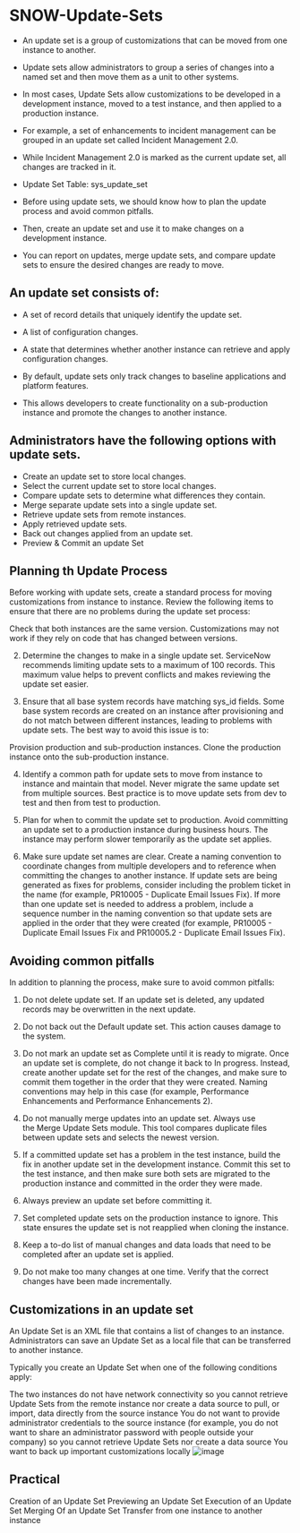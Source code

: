 # SNOW-Update-Sets

- An update set is a group of customizations that can be moved from one instance to another. 

- Update sets allow administrators to group a series of changes into a named set and then move them as a unit to other systems. 
- In most cases, Update Sets allow customizations to be developed in a development instance, moved to a test instance, and then applied to a production instance. 

- For example, a set of enhancements to incident management can be grouped in an update set called Incident Management 2.0.
-  While Incident Management 2.0 is marked as the current update set, all changes are tracked in it.

- Update Set Table: sys_update_set

- Before using update sets, we should know how to plan the update process and avoid common pitfalls.
-  Then, create an update set and use it to make changes on a development instance.
-   You can report on updates, merge update sets, and compare update sets to ensure the desired changes are ready to move.

## An update set consists of:

- A set of record details that uniquely identify the update set.
- A list of configuration changes.
- A state that determines whether another instance can retrieve and apply configuration changes.

- By default, update sets only track changes to baseline applications and platform features.
-  This allows developers to create functionality on a sub-production instance and promote the changes to another instance.

## Administrators have the following options with update sets.

 - Create an update set to store local changes.
 - Select the current update set to store local changes.
 - Compare update sets to determine what differences they contain.
 - Merge separate update sets into a single update set.
 - Retrieve update sets from remote instances.
 - Apply retrieved update sets.
 - Back out changes applied from an update set.
 - Preview & Commit an update Set

## Planning th Update Process
Before working with update sets, create a standard process for moving customizations from instance to instance. Review the following items to ensure that there are no problems during the update set process:

Check that both instances are the same version. Customizations may not work if they rely on code that has changed between versions.

2) Determine the changes to make in a single update set. ServiceNow     recommends limiting update sets to a maximum of 100 records. This maximum value helps to prevent conflicts and makes reviewing the update set easier.

3) Ensure that all base system records have matching sys_id fields. Some base system records are created on an instance after provisioning and do not match between different instances, leading to problems with update sets. The best way to avoid this issue is to:

 Provision production and sub-production instances.
 Clone the production instance onto the sub-production instance.

4) Identify a common path for update sets to move from instance to instance and maintain that model. Never migrate the same update set from multiple sources. Best practice is to move update sets from dev to test and then from test to production.

5) Plan for when to commit the update set to production. Avoid committing an update set to a production instance during business hours. The instance may perform slower temporarily as the update set applies.

6) Make sure update set names are clear. Create a naming convention to coordinate changes from multiple developers and to reference when committing the changes to another instance.
 If update sets are being generated as fixes for problems, consider including the problem ticket in the name (for example, PR10005 - Duplicate Email Issues Fix).
 If more than one update set is needed to address a problem, include a sequence number in the naming convention so that update sets are applied in the order that they were created (for example, PR10005 - Duplicate Email Issues Fix and PR10005.2 - Duplicate Email Issues Fix).

## Avoiding common pitfalls
In addition to planning the process, make sure to avoid common pitfalls: 

1) Do not delete update set. If an update set is deleted, any updated records may be overwritten in the next update.

2) Do not back out the Default update set. This action causes damage to the system.

3) Do not mark an update set as Complete until it is ready to migrate. Once an update set is complete, do not change it back to In progress. Instead, create another update set for the rest of the changes, and make sure to commit them together in the order that they were created. Naming conventions may help in this case (for example, Performance Enhancements and Performance Enhancements 2).

4) Do not manually merge updates into an update set. Always use the Merge Update Sets module. This tool compares duplicate files between update sets and selects the newest version.

 
5) If a committed update set has a problem in the test instance, build the fix in another update set in the development instance. Commit this set to the test instance, and then make sure both sets are migrated to the production instance and committed in the order they were made.

6) Always preview an update set before committing it.

7) Set completed update sets on the production instance to ignore. This state ensures the update set is not reapplied when cloning the instance.

8) Keep a to-do list of manual changes and data loads that need to be completed after an update set is applied.

9) Do not make too many changes at one time. Verify that the correct changes have been made incrementally.

## Customizations in an update set
An Update Set is an XML file that contains a list of changes to an instance. Administrators can save an Update Set as a local file that can be transferred to another instance.

Typically you create an Update Set when one of the following conditions apply:

 The two instances do not have network connectivity so you cannot retrieve Update Sets from the remote instance nor create a data source to pull, or import, data directly from the source instance
 You do not want to provide administrator credentials to the source instance (for example, you do not want to share an administrator password with people outside your company) so you cannot retrieve Update Sets nor create a data source
 You want to back up important customizations locally
![image](https://user-images.githubusercontent.com/12488769/148685941-a0428458-fe47-4a0c-aea6-47a6fd24e5e1.png)

## Practical
Creation of an Update Set
Previewing an Update Set
Execution of an Update Set
Merging Of an Update Set
Transfer from one instance to another instance











